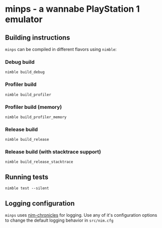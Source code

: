 # minps - a wannabe PlayStation 1 emulator

## Building instructions

``minps`` can be compiled in different flavors using ``nimble``:

### Debug build
    nimble build_debug

### Profiler build
    nimble build_profiler

### Profiler build (memory)
    nimble build_profiler_memory

### Release build
    nimble build_release

### Release build (with stacktrace support)
    nimble build_release_stacktrace

## Running tests
    nimble test --silent

## Logging configuration
``minps`` uses [nim-chronicles](https://github.com/status-im/nim-chronicles) for logging. Use any of it's configuration options to change the default logging behavior in ``src/nim.cfg``